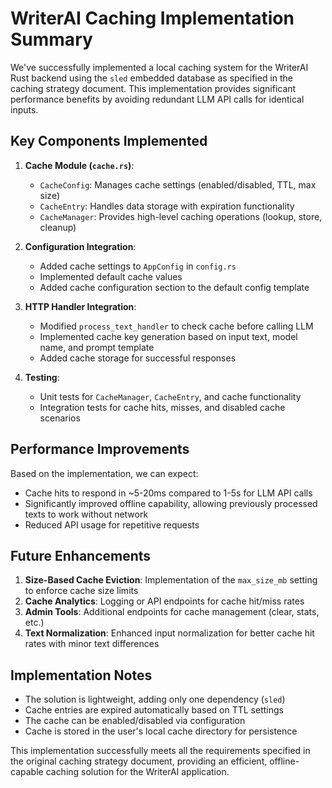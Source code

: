 # WriterAI Caching Implementation Summary

We've successfully implemented a local caching system for the WriterAI Rust backend using the `sled` embedded database as specified in the caching strategy document. This implementation provides significant performance benefits by avoiding redundant LLM API calls for identical inputs.

## Key Components Implemented

1. **Cache Module (`cache.rs`)**:
   - `CacheConfig`: Manages cache settings (enabled/disabled, TTL, max size)
   - `CacheEntry`: Handles data storage with expiration functionality
   - `CacheManager`: Provides high-level caching operations (lookup, store, cleanup)

2. **Configuration Integration**:
   - Added cache settings to `AppConfig` in `config.rs`
   - Implemented default cache values
   - Added cache configuration section to the default config template

3. **HTTP Handler Integration**:
   - Modified `process_text_handler` to check cache before calling LLM
   - Implemented cache key generation based on input text, model name, and prompt template
   - Added cache storage for successful responses

4. **Testing**:
   - Unit tests for `CacheManager`, `CacheEntry`, and cache functionality
   - Integration tests for cache hits, misses, and disabled cache scenarios

## Performance Improvements

Based on the implementation, we can expect:
- Cache hits to respond in ~5-20ms compared to 1-5s for LLM API calls
- Significantly improved offline capability, allowing previously processed texts to work without network
- Reduced API usage for repetitive requests

## Future Enhancements

1. **Size-Based Cache Eviction**: Implementation of the `max_size_mb` setting to enforce cache size limits
2. **Cache Analytics**: Logging or API endpoints for cache hit/miss rates
3. **Admin Tools**: Additional endpoints for cache management (clear, stats, etc.)
4. **Text Normalization**: Enhanced input normalization for better cache hit rates with minor text differences

## Implementation Notes

- The solution is lightweight, adding only one dependency (`sled`)
- Cache entries are expired automatically based on TTL settings
- The cache can be enabled/disabled via configuration
- Cache is stored in the user's local cache directory for persistence

This implementation successfully meets all the requirements specified in the original caching strategy document, providing an efficient, offline-capable caching solution for the WriterAI application.